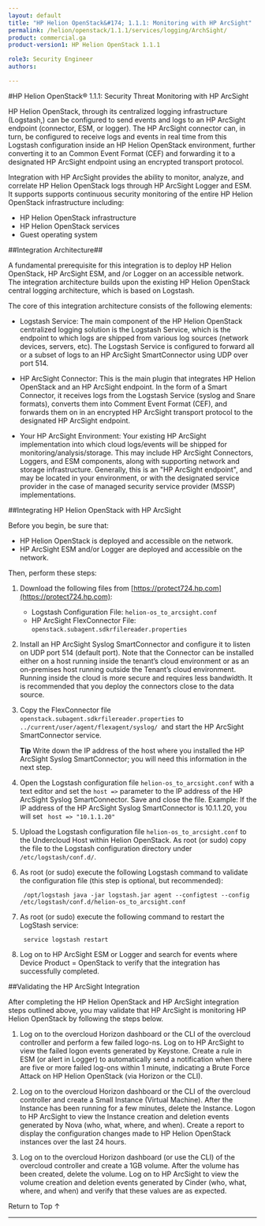 ```yaml
---
layout: default
title: "HP Helion OpenStack&#174; 1.1.1: Monitoring with HP ArcSight"
permalink: /helion/openstack/1.1.1/services/logging/ArchSight/
product: commercial.ga
product-version1: HP Helion OpenStack 1.1.1

role3: Security Engineer
authors: 

---
```

<!--UNDER REVISION--> 


<script>

function PageRefresh {
onLoad="window.refresh"
}

PageRefresh();

</script>
<!-- <p style="font-size: small;"> <a href="/helion/openstack/1.1/install/kvm/">&#9664; PREV</a> | <a href="/helion/openstack/1.1/install-overview/">&#9650; UP</a> | <a href="/helion/openstack/1.1/install/esx/">NEXT &#9654;</a> </p> -->


#HP Helion OpenStack&#174; 1.1.1: Security Threat Monitoring with HP ArcSight



HP Helion OpenStack, through its centralized logging infrastructure (Logstash,) can be configured to send events and logs to an HP ArcSight endpoint (connector, ESM, or logger). The HP ArcSight connector can, in turn, be configured to receive logs and events in real time from this Logstash configuration inside an HP Helion OpenStack environment, further converting it to an Common Event Format (CEF) and forwarding it to a designated HP ArcSight endpoint using an encrypted transport protocol.

Integration with HP ArcSight provides the ability to monitor, analyze, and correlate HP Helion OpenStack logs through HP ArcSight Logger and ESM. It supports supports continuous security monitoring of the entire HP Helion OpenStack infrastructure including:

- HP Helion OpenStack infrastructure
- HP Helion OpenStack services
- Guest operating system


##Integration Architecture##

A fundamental prerequisite for this integration is to deploy HP Helion OpenStack, HP ArcSight ESM, and /or Logger on an accessible network. The integration architecture builds upon the existing HP Helion OpenStack central logging architecture, which is based on Logstash.

The core of this integration architecture consists of the following elements:

- Logstash Service: The main component of the HP Helion OpenStack centralized logging solution is the Logstash Service, which is the endpoint to which logs are shipped from various log sources (network devices, servers, etc). The Logstash Service is configured to forward all or a subset of logs to an HP ArcSight SmartConnector using UDP over port 514.

- HP ArcSight Connector: This is the main plugin that integrates HP Helion OpenStack and an HP ArcSight endpoint. In the form of a Smart Connector, it receives logs from the Logstash Service (syslog and Snare formats), converts them into Comment Event Format (CEF), and  forwards them on in an encrypted HP ArcSight transport protocol to the designated HP ArcSight endpoint.

- Your HP ArcSight Environment: Your existing HP ArcSight implementation into which cloud logs/events will be shipped for  monitoring/analysis/storage. This may include HP ArcSight Connectors, Loggers, and ESM components, along with supporting network and storage infrastructure. Generally, this is an "HP ArcSight endpoint", and may be located in your environment, or with the designated service provider in the case of managed security service provider (MSSP) implementations.

##Integrating HP Helion OpenStack with HP ArcSight

Before you begin, be sure that:

- HP Helion OpenStack is deployed and accessible on the network.
- HP ArcSight ESM and/or Logger are deployed and accessible on the network.

Then, perform these steps:

1. Download the following files from [https://protect724.hp.com](https://protect724.hp.com):

	- Logstash Configuration File: `helion-os_to_arcsight.conf`
	- HP ArcSight FlexConnector File: `openstack.subagent.sdkrfilereader.properties`

2. Install an HP ArcSight Syslog SmartConnector and configure it to listen on UDP port 514 (default port). Note that the Connector can be installed either on a host running inside the tenant’s cloud environment or as an on-premises host running outside the Tenant’s cloud environment. Running inside the cloud is more secure and requires less bandwidth. It is recommended that you deploy the connectors close to the data source.

3. Copy the FlexConnector file `openstack.subagent.sdkrfilereader.properties` to `../current/user/agent/flexagent/syslog/ `and start the HP ArcSight SmartConnector service. 

	**Tip** Write down the IP address of the host where you installed the HP ArcSight Syslog SmartConnector; you will need this information in the next step.

4. Open the Logstash configuration file `helion-os_to_arcsight.conf` with a text editor and set the `host =>` parameter to the IP address of the HP ArcSight Syslog SmartConnector. Save and close the file.
Example: If the IP address of the HP ArcSight Syslog SmartConnector is 10.1.1.20, you will set
   ` host => "10.1.1.20"`
5. Upload the Logstash configuration file `helion-os_to_arcsight.conf` to the Undercloud Host within Helion OpenStack. As root (or sudo) copy the file to the Logstash configuration directory under `/etc/logstash/conf.d/`.
6. As root (or sudo) execute the following Logstash command to validate the configuration file (this step is optional, but recommended):

		/opt/logstash java -jar logstash.jar agent --configtest --config /etc/logstash/conf.d/helion-os_to_arcsight.conf

7. As root (or sudo) execute the following command to restart the LogStash service:
 
		service logstash restart
8. Log on to HP ArcSight ESM or Logger and search for events where Device Product = OpenStack to verify that the integration has successfully completed.

##Validating the HP ArcSight Integration


After completing the HP Helion OpenStack and HP ArcSight integration steps outlined above, you may validate that HP ArcSight is monitoring HP Helion OpenStack by following the steps below.



1. Log on to the overcloud Horizon dashboard or the CLI of the overcloud controller and perform a few failed logo-ns. Log on to HP ArcSight to view the failed logon events generated by Keystone. Create a rule in ESM (or alert in Logger) to automatically send a notification when there are five or more failed log-ons within 1 minute, indicating a Brute Force Attack on HP Helion OpenStack (via Horizon or the CLI).

2. Log on to the overcloud Horizon  dashboard or the CLI of the overcloud controller and create a Small Instance (Virtual Machine). After the Instance has been running for a few minutes, delete the Instance. Logon to HP ArcSight to view the Instance creation and deletion events generated by Nova (who, what, where, and when). Create a report to display the configuration changes made to HP Helion OpenStack instances over the last 24 hours.

3. Log on to the overcloud Horizon dashboard (or use the CLI) of the overcloud controller and create a 1GB volume. After the volume has been created, delete the volume. Log on to HP ArcSight to view the volume creation and deletion events generated by Cinder (who, what, where, and when) and verify that these values are as expected.




<a href="#top" style="padding:14px 0px 14px 0px; text-decoration: none;"> Return to Top &#8593; </a>


----